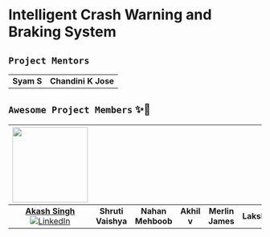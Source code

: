 # Intelligent Crash Warning and Braking System

## `Project Mentors`

|  |  |
|:---: | :---: |
| **Syam S** | **Chandini K Jose** |

## `Awesome Project Members` ✨🎉

| <a href="https://github.com/AkashSingh3031"><img src="https://avatars.githubusercontent.com/u/60146338?s=400&u=0efcf847bb1584e6653c26096e9855ed09d2a5ad&v=4" width=150px height=150px /></a> |  |  |  |  |  |  |
| :----------------------------------------------------------------------------------------------------------------------------------------------------------------------------------------: | :----------------------------------------------------------------------------------------------------------------------------------------------------------------------------------------: | :----------------------------------------------------------------------------------------------------------------------------------------------------------------------------------------: | :----------------------------------------------------------------------------------------------------------------------------------------------------------------------------------------: | :----------------------------------------------------------------------------------------------------------------------------------------------------------------------------------------: | :----------------------------------------------------------------------------------------------------------------------------------------------------------------------------------------: | :----------------------------------------------------------------------------------------------------------------------------------------------------------------------------------------: |
| **[Akash Singh](https://prepverse.github.io/)** <br> [![LinkedIn](https://img.shields.io/badge/-Linkedin-0e76a8?style=flat&amp;labelColor=white&amp;logo=linkedin&amp;logoColor=0e76a8)](https://www.linkedin.com/in/akash-singh3031/) | **Shruti Vaishya** | **Nahan Mehboob** | **Akhil v** | **Merlin James** | **Lakshmi** | **Rahul Biju** |
